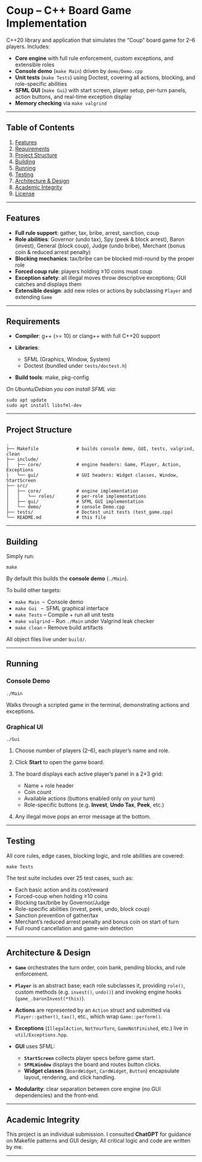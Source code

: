 # Coup – C++ Board Game Implementation

 C++20 library and application that simulates the “Coup” board game for 2–6 players. Includes:

* **Core engine** with full rule enforcement, custom exceptions, and extensible roles
* **Console demo** (`make Main`) driven by `demo/Demo.cpp`
* **Unit tests** (`make Tests`) using Doctest, covering all actions, blocking, and role-specific abilities
* **SFML GUI** (`make Gui`) with start screen, player setup, per-turn panels, action buttons, and real-time exception display
* **Memory checking** via `make valgrind`

---

## Table of Contents

1. [Features](#features)
2. [Requirements](#requirements)
3. [Project Structure](#project-structure)
4. [Building](#building)
5. [Running](#running)
6. [Testing](#testing)
7. [Architecture & Design](#architecture--design)
8. [Academic Integrity](#academic-integrity)
9. [License](#license)

---

## Features

* **Full rule support**: gather, tax, bribe, arrest, sanction, coup
* **Role abilities**: Governor (undo tax), Spy (peek & block arrest), Baron (invest), General (block coup), Judge (undo bribe), Merchant (bonus coin & reduced arrest penalty)
* **Blocking mechanics**: tax/bribe can be blocked mid-round by the proper role
* **Forced coup rule**: players holding ≥10 coins must coup
* **Exception safety**: all illegal moves throw descriptive exceptions; GUI catches and displays them
* **Extensible design**: add new roles or actions by subclassing `Player` and extending `Game`

---

## Requirements

* **Compiler**: g++ (>= 10) or clang++ with full C++20 support
* **Libraries**:

  * SFML (Graphics, Window, System)
  * Doctest (bundled under `tests/doctest.h`)
* **Build tools**: make, pkg-config

*On Ubuntu/Debian you can install SFML via:*

```
sudo apt update
sudo apt install libsfml-dev
```

---

## Project Structure

```
.
├── Makefile              # builds console demo, GUI, tests, valgrind, clean
├── include/
│   ├── core/             # engine headers: Game, Player, Action, Exceptions
│   └── gui/              # GUI headers: Widget classes, Window, StartScreen
├── src/
│   ├── core/             # engine implementation
│   │   └── roles/        # per-role implementations
│   ├── gui/              # SFML GUI implementation
│   └── demo/             # console Demo.cpp
├── tests/                # Doctest unit tests (test_game.cpp)
└── README.md             # this file
```

---

## Building

Simply run:

```
make
```

By default this builds the **console demo** (`./Main`).

To build other targets:

* `make Main` – Console demo
* `make Gui`  – SFML graphical interface
* `make Tests` – Compile + run all unit tests
* `make valgrind` – Run `./Main` under Valgrind leak checker
* `make clean`  – Remove build artifacts

All object files live under `build/`.

---

## Running

### Console Demo

```
./Main
```

Walks through a scripted game in the terminal, demonstrating actions and exceptions.

### Graphical UI

```
./Gui
```

1. Choose number of players (2–6), each player’s name and role.
2. Click **Start** to open the game board.
3. The board displays each active player’s panel in a 2×3 grid:

   * Name + role header
   * Coin count
   * Available actions (buttons enabled only on your turn)
   * Role-specific buttons (e.g. **Invest**, **Undo Tax**, **Peek**, etc.)
4. Any illegal move pops an error message at the bottom.

---

## Testing

All core rules, edge cases, blocking logic, and role abilities are covered:

```
make Tests
```

The test suite includes over 25 test cases, such as:

* Each basic action and its cost/reward
* Forced-coup when holding ≥10 coins
* Blocking tax/bribe by Governor/Judge
* Role-specific abilities (invest, peek, undo, block coup)
* Sanction prevention of gather/tax
* Merchant’s reduced arrest penalty and bonus coin on start of turn
* Full round cancellation and game-win detection

---

## Architecture & Design

* **`Game`** orchestrates the turn order, coin bank, pending blocks, and rule enforcement.
* **`Player`** is an abstract base; each role subclasses it, providing `role()`, custom methods (e.g. `invest()`, `undo()`) and invoking engine hooks (`game_.baronInvest(*this)`).
* **Actions** are represented by an `Action` struct and submitted via `Player::gather()`, `tax()`, etc., which wrap `Game::perform()`.
* **Exceptions** (`IllegalAction`, `NotYourTurn`, `GameNotFinished`, etc.) live in `util/Exceptions.hpp`.
* **GUI** uses SFML:

  * **`StartScreen`** collects player specs before game start.
  * **`SFMLWindow`** displays the board and routes button clicks.
  * **Widget classes** (`BoardWidget`, `CardWidget`, `Button`) encapsulate layout, rendering, and click handling.
* **Modularity**: clear separation between core engine (no GUI dependencies) and the front-end.

---

## Academic Integrity

This project is an individual submission. I consulted **ChatGPT** for guidance on Makefile patterns and GUI design; All critical logic and code are written by me.

---


